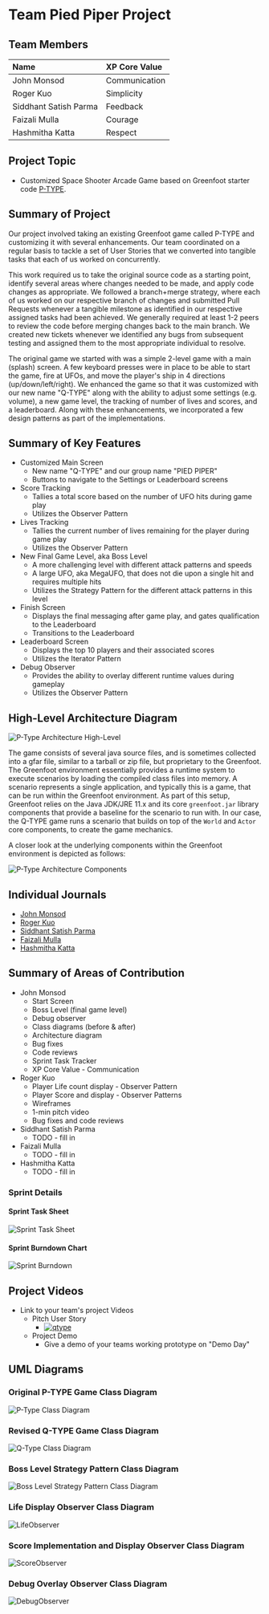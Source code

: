 # Team Pied Piper Project

## Team Members

| Name                  | XP Core Value |
| :---                  | :---          |
| John Monsod           | Communication |
| Roger Kuo             | Simplicity    |
| Siddhant Satish Parma | Feedback      |
| Faizali Mulla         | Courage       |
| Hashmitha Katta       | Respect       |

## Project Topic
- Customized Space Shooter Arcade Game based on Greenfoot starter code [P-TYPE](https://www.greenfoot.org/scenarios/13388).

## Summary of Project

Our project involved taking an existing Greenfoot game called P-TYPE and customizing it with several
enhancements. Our team coordinated on a regular basis to tackle a set of User Stories that we converted
into tangible tasks that each of us worked on concurrently.

This work required us to take the original source code as a starting point, identify several areas where changes
needed to be made, and apply code changes as appropriate. We followed a branch+merge strategy, where each of
us worked on our respective branch of changes and submitted Pull Requests whenever a tangible milestone as identified in our respective assigned tasks had been achieved. 
We generally required at least 1-2 peers to review the code before merging changes back to the main branch. 
We created new tickets whenever we identified any bugs from subsequent testing and assigned them to the most appropriate individual to resolve.

The original game we started with was a simple 2-level game with a main (splash) screen. A few keyboard presses
were in place to be able to start the game, fire at UFOs, and move the player's ship in 4 directions
(up/down/left/right). We enhanced the game so that it was customized with our new name "Q-TYPE" along with the
ability to adjust some settings (e.g. volume), a new game level, the tracking of number of lives and scores, and a leaderboard. 
Along with these enhancements, we incorporated a few design patterns as part of the implementations.

## Summary of Key Features
- Customized Main Screen
  - New name "Q-TYPE" and our group name "PIED PIPER"
  - Buttons to navigate to the Settings or Leaderboard screens
- Score Tracking
  - Tallies a total score based on the number of UFO hits during game play
  - Utilizes the Observer Pattern
- Lives Tracking
  - Tallies the current number of lives remaining for the player during game play
  - Utilizes the Observer Pattern
- New Final Game Level, aka Boss Level
  - A more challenging level with different attack patterns and speeds
  - A large UFO, aka MegaUFO, that does not die upon a single hit and requires multiple hits
  - Utilizes the Strategy Pattern for the different attack patterns in this level
- Finish Screen
  - Displays the final messaging after game play, and gates qualification to the Leaderboard
  - Transitions to the Leaderboard
- Leaderboard Screen
  - Displays the top 10 players and their associated scores
  - Utilizes the Iterator Pattern
- Debug Observer
  - Provides the ability to overlay different runtime values during gameplay
  - Utilizes the Observer Pattern

## High-Level Architecture Diagram

![P-Type Architecture High-Level](./images/arch-diagram.png)

The game consists of several java source files, and is sometimes collected into a gfar file, similar
to a tarball or zip file, but proprietary to the Greenfoot. The Greenfoot environment essentially
provides a runtime system to execute scenarios by loading the compiled class files into memory.
A scenario represents a single application, and typically this is a game, that can be run within
the Greenfoot environment. As part of this setup, Greenfoot relies on the Java JDK/JRE 11.x and
its core `greenfoot.jar` library components that provide a baseline for the scenario to run with.
In our case, the Q-TYPE game runs a scenario that builds on top of the `World` and `Actor` core
components, to create the game mechanics.

A closer look at the underlying components within the Greenfoot environment is depicted as follows:

![P-Type Architecture Components](./images/arch-diagram-components.png)


## Individual Journals

* [John Monsod](./individual/john/README.md)
* [Roger Kuo](./individual/roger/README.md)
* [Siddhant Satish Parma](./individual/siddhant/README.md)
* [Faizali Mulla](./individual/faizali/README.md)
* [Hashmitha Katta](./individual/hashmitha/README.md)

## Summary of Areas of Contribution

* John Monsod
  * Start Screen
  * Boss Level (final game level)
  * Debug observer
  * Class diagrams (before & after)
  * Architecture diagram
  * Bug fixes
  * Code reviews
  * Sprint Task Tracker
  * XP Core Value - Communication
* Roger Kuo
  * Player Life count display - Observer Pattern
  * Player Score and display - Observer Patterns
  * Wireframes
  * 1-min pitch video
  * Bug fixes and code reviews
* Siddhant Satish Parma
  * TODO - fill in
* Faizali Mulla
  * TODO - fill in
* Hashmitha Katta
  * TODO - fill in

### Sprint Details

#### Sprint Task Sheet

![Sprint Task Sheet](./images/sprint-task-sheet.png)

#### Sprint Burndown Chart

![Sprint Burndown](./images/sprint-burndown.png)

## Project Videos
- Link to your team's project Videos
  - Pitch User Story
    - [![qtype](https://img.youtube.com/vi/26ExLeiI-hE/0.jpg)](https://www.youtube.com/watch?v=26ExLeiI-hE)
  - Project Demo
    - Give a demo of your teams working prototype on "Demo Day"

## UML Diagrams

### Original P-TYPE Game Class Diagram

![P-Type Class Diagram](./uml/ptype_class_diagram.png)

### Revised Q-TYPE Game Class Diagram

![Q-Type Class Diagram](./uml/qtype_class_diagram.png)

### Boss Level Strategy Pattern Class Diagram

![Boss Level Strategy Pattern Class Diagram](./uml/BossLevelStrategyClassDiagram.png)

### Life Display Observer Class Diagram

![LifeObserver](./uml/LifeObserver.png)

### Score Implementation and Display Observer Class Diagram

![ScoreObserver](./uml/ScoreObserver.png)

### Debug Overlay Observer Class Diagram

![DebugObserver](./uml/DebugObserverClassDiagram.png)
